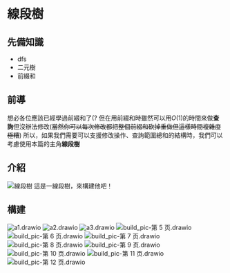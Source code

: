 線段樹
===
## 先備知識
* dfs
* 二元樹
* 前綴和
## 前導
想必各位應該已經學過前綴和了(? 但在用前綴和時雖然可以用$O(1)$的時間來做**查詢**但沒辦法修改\(~~當然你可以每次修改都把整個前綴和砍掉重做但這樣時間複雜度極糟~~\)
所以，如果我們需要可以支援修改操作、查詢範圍總和的結構時，我們可以考慮使用本篇的主角**線段樹**
## 介紹
![線段樹](https://hackmd.io/_uploads/HJTBpsCaJe.png)
這是一線段樹，來構建他吧！
## 構建
![a1.drawio](https://hackmd.io/_uploads/S1viN0061x.png)
![a2.drawio](https://hackmd.io/_uploads/SJAEVARaye.png)
![a3.drawio](https://hackmd.io/_uploads/B1GUNACTJx.png)
![build_pic-第 5 页.drawio](https://hackmd.io/_uploads/H1QDNCAaJl.png)
![build_pic-第 6 页.drawio](https://hackmd.io/_uploads/SJXDEAR6Jg.png)
![build_pic-第 7 页.drawio](https://hackmd.io/_uploads/Skxmw4006Je.png)
![build_pic-第 8 页.drawio](https://hackmd.io/_uploads/BJQD4C0p1x.png)
![build_pic-第 9 页.drawio](https://hackmd.io/_uploads/SkEDE0AT1e.png)
![build_pic-第 10 页.drawio](https://hackmd.io/_uploads/rJmvE006ye.png)
![build_pic-第 11 页.drawio](https://hackmd.io/_uploads/S1NPVACTJg.png)
![build_pic-第 12 页.drawio](https://hackmd.io/_uploads/r1NwN00Tke.png)
